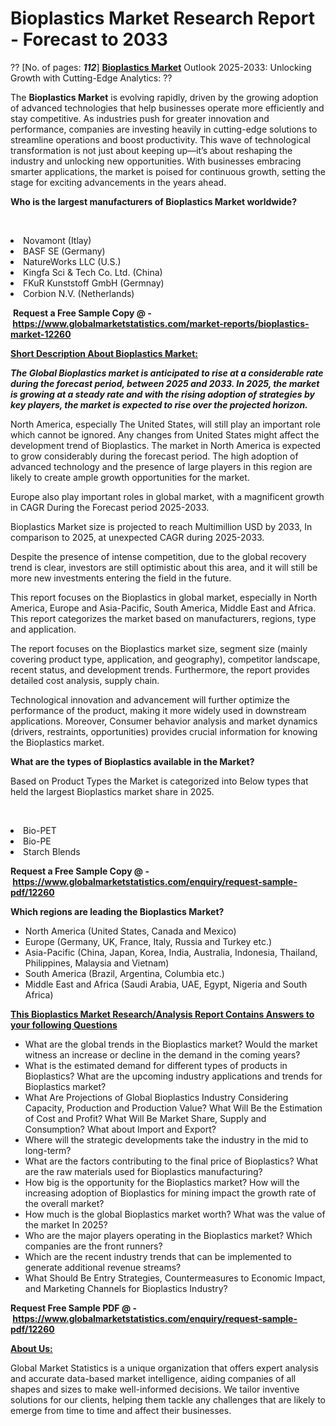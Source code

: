 <H1>Bioplastics Market Research Report - Forecast to 2033</H1><p>?? [No. of pages:&nbsp;<strong><em>112</em></strong>]&nbsp;<strong><a href="https://www.globalmarketstatistics.com/market-reports/bioplastics-market-12260">Bioplastics&nbsp;Market</a></strong>&nbsp;Outlook 2025-2033: Unlocking Growth with Cutting-Edge Analytics: ??</p><p>The <strong>Bioplastics Market</strong> is evolving rapidly, driven by the growing adoption of advanced technologies that help businesses operate more efficiently and stay competitive. As industries push for greater innovation and performance, companies are investing heavily in cutting-edge solutions to streamline operations and boost productivity. This wave of technological transformation is not just about keeping up&mdash;it&rsquo;s about reshaping the industry and unlocking new opportunities. With businesses embracing smarter applications, the market is poised for continuous growth, setting the stage for exciting advancements in the years ahead.</p><p><strong>Who is the largest manufacturers of Bioplastics Market worldwide?</strong></p><p>&nbsp;<li>Novamont (Itlay)<li>BASF SE (Germany)<li>NatureWorks LLC (U.S.)<li>Kingfa Sci & Tech Co. Ltd. (China)<li>FKuR Kunststoff GmbH (Germnay)<li>Corbion N.V. (Netherlands)</p><p>&nbsp;<strong>Request a Free Sample Copy @ -&nbsp;<a href="https://www.globalmarketstatistics.com/market-reports/bioplastics-market-12260">https://www.globalmarketstatistics.com/market-reports/bioplastics-market-12260</a></strong></p><p><strong><u>Short Description About Bioplastics Market:</u></strong></p><p><strong><em>The Global Bioplastics market is anticipated to rise at a considerable rate during the forecast period, between 2025 and 2033. In 2025, the market is growing at a steady rate and with the rising adoption of strategies by key players, the market is expected to rise over the projected horizon.</em></strong></p><p>North America, especially The United States, will still play an important role which cannot be ignored. Any changes from United States might affect the development trend of Bioplastics. The market in North America is expected to grow considerably during the forecast period. The high adoption of advanced technology and the presence of large players in this region are likely to create ample growth opportunities for the market.</p><p>Europe also play important roles in global market, with a magnificent growth in CAGR During the Forecast period 2025-2033.</p><p>Bioplastics Market size is projected to reach Multimillion USD by 2033, In comparison to 2025, at unexpected CAGR during 2025-2033.</p><p>Despite the presence of intense competition, due to the global recovery trend is clear, investors are still optimistic about this area, and it will still be more new investments entering the field in the future.</p><p>This report focuses on the Bioplastics in global market, especially in North America, Europe and Asia-Pacific, South America, Middle East and Africa. This report categorizes the market based on manufacturers, regions, type and application.</p><p>The report focuses on the Bioplastics market size, segment size (mainly covering product type, application, and geography), competitor landscape, recent status, and development trends. Furthermore, the report provides detailed cost analysis, supply chain.</p><p>Technological innovation and advancement will further optimize the performance of the product, making it more widely used in downstream applications. Moreover, Consumer behavior analysis and market dynamics (drivers, restraints, opportunities) provides crucial information for knowing the Bioplastics market.</p><p><strong>What are the types of Bioplastics available in the Market?</strong></p><p>Based on Product Types the Market is categorized into Below types that held the largest Bioplastics market share in 2025.</p><p>&nbsp;<li>Bio-PET<li> Bio-PE<li> Starch Blends&nbsp;</p><p><strong>Request a Free Sample Copy @ -&nbsp;<a href="https://www.globalmarketstatistics.com/enquiry/request-sample-pdf/12260">https://www.globalmarketstatistics.com/enquiry/request-sample-pdf/12260</a></strong></p><p><strong>Which regions are leading the Bioplastics Market?</strong></p><ul><li>North America (United States, Canada and Mexico)</li><li>Europe (Germany, UK, France, Italy, Russia and Turkey etc.)</li><li>Asia-Pacific (China, Japan, Korea, India, Australia, Indonesia, Thailand, Philippines, Malaysia and Vietnam)</li><li>South America (Brazil, Argentina, Columbia etc.)</li><li>Middle East and Africa (Saudi Arabia, UAE, Egypt, Nigeria and South Africa)</li></ul><p><strong><u>This Bioplastics Market Research/Analysis Report Contains Answers to your following Questions</u></strong></p><ul><li>What are the global trends in the Bioplastics market? Would the market witness an increase or decline in the demand in the coming years?</li><li>What is the estimated demand for different types of products in Bioplastics? What are the upcoming industry applications and trends for Bioplastics market?</li><li>What Are Projections of Global Bioplastics Industry Considering Capacity, Production and Production Value? What Will Be the Estimation of Cost and Profit? What Will Be Market Share, Supply and Consumption? What about Import and Export?</li><li>Where will the strategic developments take the industry in the mid to long-term?</li><li>What are the factors contributing to the final price of Bioplastics? What are the raw materials used for Bioplastics manufacturing?</li><li>How big is the opportunity for the Bioplastics market? How will the increasing adoption of Bioplastics for mining impact the growth rate of the overall market?</li><li>How much is the global Bioplastics market worth? What was the value of the market In 2025?</li><li>Who are the major players operating in the Bioplastics market? Which companies are the front runners?</li><li>Which are the recent industry trends that can be implemented to generate additional revenue streams?</li><li>What Should Be Entry Strategies, Countermeasures to Economic Impact, and Marketing Channels for Bioplastics Industry?</li></ul><p><strong>Request Free Sample PDF @ -&nbsp;<a href="https://www.globalmarketstatistics.com/enquiry/request-sample-pdf/12260">https://www.globalmarketstatistics.com/enquiry/request-sample-pdf/12260</a></strong></p><p><strong><u>About Us:</u></strong></p><p>Global Market Statistics&nbsp;is a unique organization that offers expert analysis and accurate data-based market intelligence, aiding companies of all shapes and sizes to make well-informed decisions. We tailor inventive solutions for our clients, helping them tackle any challenges that are likely to emerge from time to time and affect their businesses.</p>
